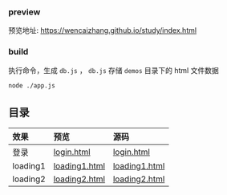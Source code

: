 ### preview

预览地址: https://wencaizhang.github.io/study/index.html

### build

执行命令，生成 `db.js` ， `db.js` 存储 `demos` 目录下的 html 文件数据

``` bash
node ./app.js
```

## 目录

| 效果 | 预览 | 源码 |
| :--- | :--- | :--- |
| 登录 | [login.html](https://wencaizhang.github.io/study/login/login1.html) | [login.html](https://github.com/wencaizhang/study/login/login1.html)|
| loading1 | [loading1.html](https://wencaizhang.github.io/study/loading/loading1.html) | [loading1.html](https://github.com/wencaizhang/study/loading/loading1.html)|
| loading2 | [loading2.html](https://wencaizhang.github.io/study/loading/loading2.html) | [loading2.html](https://github.com/wencaizhang/study/loading/loading2.html)|


